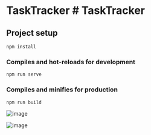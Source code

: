 # TaskTracker # TaskTracker

## Project setup
```
npm install
```

### Compiles and hot-reloads for development
```
npm run serve
```

### Compiles and minifies for production
```
npm run build
```

![image](https://user-images.githubusercontent.com/51777768/137815501-31a3b00b-f415-413a-933b-6de9cd1e8abe.png)

![image](https://user-images.githubusercontent.com/51777768/137815549-c38f90f2-3d80-48b3-b5cd-c9d155c1db02.png)

